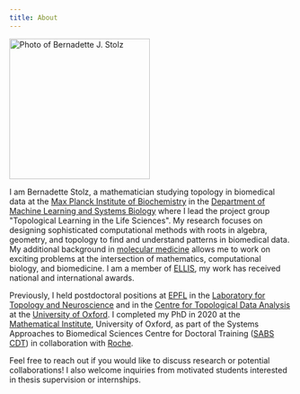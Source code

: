 ```yaml
---
title: About
---
```


<img src="/images/group_fotos/WIS_22_0554_2.jpg" alt="Photo of Bernadette J. Stolz" width="250" />


I am Bernadette Stolz, a mathematician studying topology in biomedical data at the [Max Planck Institute of Biochemistry](https://www.biochem.mpg.de/en) in the [Department of Machine Learning and Systems Biology](https://www.biochem.mpg.de/borgwardt) where I lead the project group "Topological Learning in the Life Sciences". My research focuses on designing sophisticated computational methods with roots in algebra, geometry, and topology to find and understand patterns in biomedical data. My additional background in [molecular medicine](https://www.umg.eu/en/study-and-teaching/studieren-an-der-umg/study-programmes/molecular-medicine/#:~:text=The%20basic%20Bachelor's%20degree%20in,invited%20to%20complete%20the%20test.) allows me to work on exciting problems at the intersection of mathematics, computational biology, and biomedicine. I am a member of [ELLIS](https://ellis.eu), my work has received national and international awards.

Previously, I held postdoctoral positions at [EPFL](https://www.epfl.ch/en/) in the [Laboratory for Topology and Neuroscience](https://www.epfl.ch/labs/hessbellwald-lab/) and in the [Centre for Topological Data Analysis](https://www.maths.ox.ac.uk/groups/topological-data-analysis) at the [University of Oxford](https://www.ox.ac.uk). I completed my PhD in 2020 at the [Mathematical Institute](https://www.maths.ox.ac.uk), University of Oxford, as part of the Systems Approaches to Biomedical Sciences Centre for Doctoral Training ([SABS CDT](https://www.sabsr3.ox.ac.uk/home)) in collaboration with [Roche](https://www.roche.ch/en/home).

Feel free to reach out if you would like to discuss research or potential collaborations! I also welcome inquiries from motivated students interested in thesis supervision or internships.
